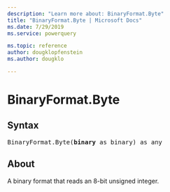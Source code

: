 ```yaml
---
description: "Learn more about: BinaryFormat.Byte"
title: "BinaryFormat.Byte | Microsoft Docs"
ms.date: 7/29/2019
ms.service: powerquery

ms.topic: reference
author: dougklopfenstein
ms.author: dougklo

---
```

# BinaryFormat.Byte

## Syntax

<pre>
BinaryFormat.Byte(<b>binary</b> as binary) as any 
</pre> 
  
## About  
A binary format that reads an 8-bit unsigned integer.
